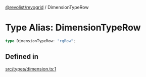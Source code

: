 [@revolist/revogrid](README.md) / DimensionTypeRow

# Type Alias: DimensionTypeRow

```ts
type DimensionTypeRow: "rgRow";
```

## Defined in

[src/types/dimension.ts:1](https://github.com/revolist/revogrid/blob/d396742969a06bfcb70f8e511e9e4fd6e640c7e3/src/types/dimension.ts#L1)
